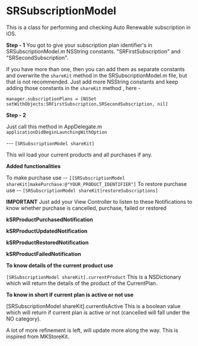 # SRSubscriptionModel

This is a class for performing and checking Auto Renewable subscription in iOS.


**Step - 1**
You got to give your subscription plan identifier's in SRSubscriptionModel.m NSString constants.
"SRFirstSubscription" and "SRSecondSubscription".

If you have more than one, then you can add them as separate constants and overwrite the `shareKit` method in the SRSubscriptionModel.m file, but that is not recommended. Just add more NSString constants and keep adding those constants in the `shareKit` method , here - 

`manager.subscriptionPlans = [NSSet setWithObjects:SRFirstSubscription,SRSecondSubscription, nil]`

**Step - 2**

Just call this method in AppDelegate.m `applicationDidBeginLaunchingWithOption` 

 --- `[SRSubscriptionModel shareKit]` 
 
 This wil load your current products and all purchases if any.
 
 **Added functionalities**
 
 To make purchase use -- 
 `[[SRSubscriptionModel shareKit]makePurchase:@"YOUR_PRODUCT_IDENTIFIER"]`
 To restore purchase use -- 
 `[SRSubscriptionModel shareKit]restoreSubscriptions]`
 
 **IMPORTANT** 
 Just add your View Controller to listen to these Notifications to know whether purchase is cancelled, purchase, failed or restored

      
 **kSRProductPurchasedNotification**
 
 **kSRProductUpdatedNotification**
 
 **kSRProductRestoredNotification** 
 
 **kSRProductFailedNotification** 
 
 
 
 **To know details of the current product use**
 
 `[SRSubscriptionModel shareKit].currentProduct`
 This is a NSDictionary which will return the details of the product of the CurrentPlan.
 
 **To know in short if current plan is active or not use**
 
 [SRSubscriptionModel shareKit].currentIsActive
 This is a boolean value which will return if current plan is active or not (cancelled will fall under the NO category).
 
 
 A lot of more refinement is left, will update more along the way.
This is inspired from MKStoreKit.
